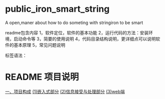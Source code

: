# public_iron_smart_string
A open,maner about how to do someting with stringiron to be smart

readme包含内容
1，软件定位，软件的基本功能
2，运行代码的方法：安装环境，启动命令等
3，简要的使用说明
4，代码目录结构说明，更详细点可以说明软件的基本原理
5，常见问题说明

标签语法：
<!-- # Contents
- [Heading One](#heading-one)
- [Heading Two](#heading-two)
	- [AAA](#aaa)
	- [bbb](#bbb) -->
# README 项目说明
[一、项目构成](#heading-one)
    [(1)嵌入式部分](#embedded)
    [(2)信息接受与处理部分](#main_and_date)
    [(3)web端](#web)
